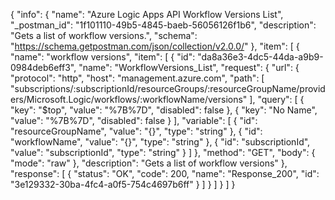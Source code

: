 {
  "info": {
    "name": "Azure Logic Apps API Workflow Versions List",
    "_postman_id": "1f101110-49b5-4845-baeb-56056126f1b6",
    "description": "Gets a list of workflow versions.",
    "schema": "https://schema.getpostman.com/json/collection/v2.0.0/"
  },
  "item": [
    {
      "name": "workflow versions",
      "item": [
        {
          "id": "da8a36e3-4dc5-44da-a9b9-0984deb6eff3",
          "name": "WorkflowVersions_List",
          "request": {
            "url": {
              "protocol": "http",
              "host": "management.azure.com",
              "path": [
                "subscriptions/:subscriptionId/resourceGroups/:resourceGroupName/providers/Microsoft.Logic/workflows/:workflowName/versions"
              ],
              "query": [
                {
                  "key": "$top",
                  "value": "%7B%7D",
                  "disabled": false
                },
                {
                  "key": "No Name",
                  "value": "%7B%7D",
                  "disabled": false
                }
              ],
              "variable": [
                {
                  "id": "resourceGroupName",
                  "value": "{}",
                  "type": "string"
                },
                {
                  "id": "workflowName",
                  "value": "{}",
                  "type": "string"
                },
                {
                  "id": "subscriptionId",
                  "value": "subscriptionId",
                  "type": "string"
                }
              ]
            },
            "method": "GET",
            "body": {
              "mode": "raw"
            },
            "description": "Gets a list of workflow versions"
          },
          "response": [
            {
              "status": "OK",
              "code": 200,
              "name": "Response_200",
              "id": "3e129332-30ba-4fc4-a0f5-754c4697b6ff"
            }
          ]
        }
      ]
    }
  ]
}